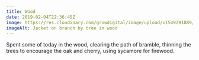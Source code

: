```yaml
---
title: Wood
date: 2019-02-04T22:36:45Z
image: https://res.cloudinary.com/growdigital/image/upload/v1549291889/wood-FA80A986.jpg
imageAlt: Jacket on branch by tree in wood
---
```


Spent some of today in the wood, clearing the path of bramble, thinning the trees to encourage the oak and cherry, using sycamore for firewood.
